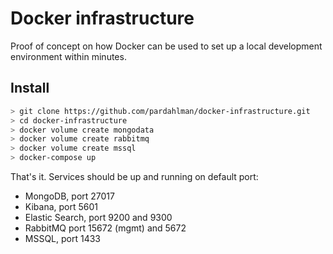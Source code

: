 # Docker infrastructure

Proof of concept on how Docker can be used to set up a local development environment within minutes.

## Install

```bash
> git clone https://github.com/pardahlman/docker-infrastructure.git
> cd docker-infrastructure
> docker volume create mongodata
> docker volume create rabbitmq
> docker volume create mssql
> docker-compose up
```

That's it. Services should be up and running on default port:

* MongoDB, port 27017
* Kibana, port 5601
* Elastic Search, port 9200 and 9300
* RabbitMQ port 15672 (mgmt) and 5672
* MSSQL, port 1433